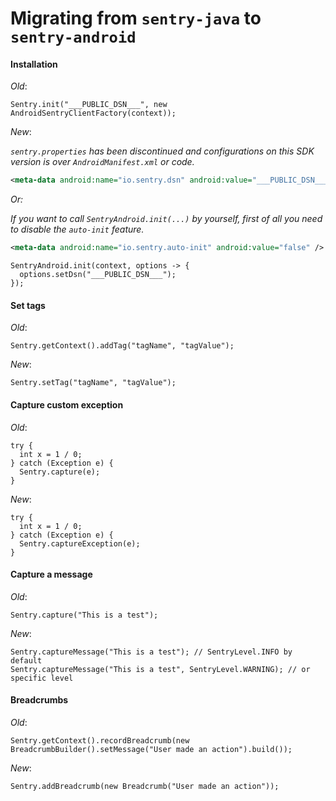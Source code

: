 # Migrating from `sentry-java` to `sentry-android`

#### Installation

_Old_:

```
Sentry.init("___PUBLIC_DSN___", new AndroidSentryClientFactory(context));
```

_New_:

*`sentry.properties` has been discontinued and configurations on this SDK version is over `AndroidManifest.xml` or code.*

```xml
<meta-data android:name="io.sentry.dsn" android:value="___PUBLIC_DSN___" />
```
_Or:_

*If you want to call `SentryAndroid.init(...)` by yourself, first of all you need to disable the `auto-init` feature.*

```xml
<meta-data android:name="io.sentry.auto-init" android:value="false" />
```

```
SentryAndroid.init(context, options -> {
  options.setDsn("___PUBLIC_DSN___");    
});
```

#### Set tags

_Old_:

```
Sentry.getContext().addTag("tagName", "tagValue");
```

_New_:

```
Sentry.setTag("tagName", "tagValue");
```

#### Capture custom exception

_Old_:

```
try {
  int x = 1 / 0;
} catch (Exception e) {
  Sentry.capture(e);
}
```

_New_:

```
try {
  int x = 1 / 0;
} catch (Exception e) {
  Sentry.captureException(e);
}
```

#### Capture a message

_Old_:

```
Sentry.capture("This is a test");
```

_New_:

```
Sentry.captureMessage("This is a test"); // SentryLevel.INFO by default
Sentry.captureMessage("This is a test", SentryLevel.WARNING); // or specific level
```

#### Breadcrumbs

_Old_:

```
Sentry.getContext().recordBreadcrumb(new BreadcrumbBuilder().setMessage("User made an action").build());
```

_New_:

```
Sentry.addBreadcrumb(new Breadcrumb("User made an action"));
```
